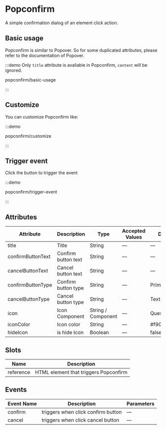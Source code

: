# Popconfirm

A simple confirmation dialog of an element click action.

## Basic usage

Popconfirm is similar to Popover. So for some duplicated attributes, please refer to the documentation of Popover.

:::demo Only `title` attribute is avaliable in Popconfirm, `content` will be ignored.

popconfirm/basic-usage

:::

## Customize

You can customize Popconfirm like:

:::demo

popconfirm/customize

:::

## Trigger event

Click the button to trigger the event

:::demo

popconfirm/trigger-event

:::

## Attributes

| Attribute         | Description         | Type               | Accepted Values | Default        |
| ----------------- | ------------------- | ------------------ | --------------- | -------------- |
| title             | Title               | String             | —               | —              |
| confirmButtonText | Confirm button text | String             | —               | —              |
| cancelButtonText  | Cancel button text  | String             | —               | —              |
| confirmButtonType | Confirm button type | String             | —               | Primary        |
| cancelButtonType  | Cancel button type  | String             | —               | Text           |
| icon              | Icon Component      | String / Component | —               | QuestionFilled |
| iconColor         | Icon color          | String             | —               | #f90           |
| hideIcon          | is hide Icon        | Boolean            | —               | false          |

## Slots

| Name      | Description                           |
| --------- | ------------------------------------- |
| reference | HTML element that triggers Popconfirm |

## Events

| Event Name | Description                        | Parameters |
| ---------- | ---------------------------------- | ---------- |
| confirm    | triggers when click confirm button | —          |
| cancel     | triggers when click cancel button  | —          |
